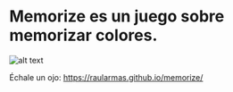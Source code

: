 # Memorize es un juego sobre memorizar colores.

![alt text](https://i.ibb.co/938CPM3/memorize.png)

Échale un ojo: https://raularmas.github.io/memorize/
